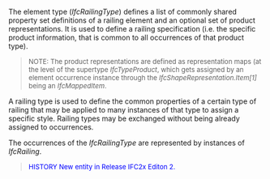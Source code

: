 The element type (_IfcRailingType_) defines a list of commonly shared property set definitions of a railing element and an optional set of product representations. It is used to define a railing specification (i.e. the specific product information, that is common to all occurrences of that product type).

> <font size="-1">NOTE: The product representations are defined as
		  representation maps (at the level of the supertype <i>IfcTypeProduct</i>, which
		  gets assigned by an element occurrence instance through the
		  <i>IfcShapeRepresentation.Item[1]</i> being an
		  <i>IfcMappedItem</i>.</font>
>

A railing type is used to define the common properties of a certain type of railing that may be applied to many instances of that type to assign a specific style. Railing types may be exchanged without being already assigned to occurrences.

The occurrences of the _IfcRailingType_ are represented by instances of _IfcRailing_.

> <font color="#0000FF" size="-1">HISTORY New entity in Release IFC2x
		  Editon 2.</font>
>